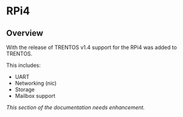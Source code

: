 # RPi4

## Overview
With the release of TRENTOS v1.4 support for the RPi4 was added to TRENTOS.

This includes:
- UART
- Networking (nic)
- Storage
- Mailbox support

_This section of the documentation needs enhancement._


